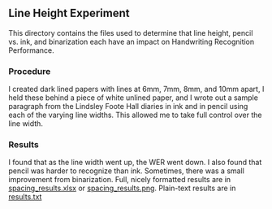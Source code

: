 ## Line Height Experiment
This directory contains the files used to determine that line height, pencil vs. ink, and binarization each have an impact on Handwriting Recognition Performance.
### Procedure
I created dark lined papers with lines at 6mm, 7mm, 8mm, and 10mm apart, I held these behind a piece of white unlined paper, and I wrote out a sample paragraph from the Lindsley Foote Hall diaries in ink and in pencil using each of the varying line widths.  This allowed me to take full control over the line width.  

### Results
I found that as the line width went up, the WER went down.  I also found that pencil was harder to recognize than ink.  Sometimes, there was a small improvement from binarization.
Full, nicely formatted results are in [spacing_results.xlsx](./spacing_results.xlsx) or [spacing_results.png](./spacing_results.png).
Plain-text results are in [results.txt](./results.txt)
